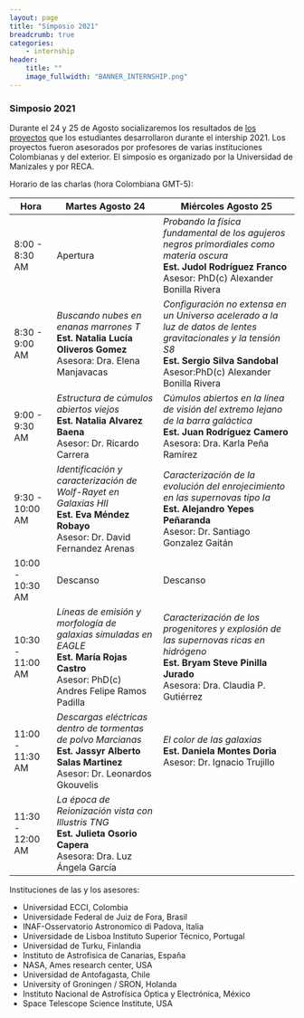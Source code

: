 ```yaml
---
layout: page
title: "Simposio 2021"
breadcrumb: true
categories:
    - internship
header:
    title: ""
    image_fullwidth: "BANNER_INTERNSHIP.png"
---
```



<!--more-->


### Simposio 2021

Durante el 24 y 25 de Agosto socializaremos los resultados de [los proyectos](https://recastronomia.github.io/internship/) que
los estudiantes desarrollaron durante el intership 2021. Los proyectos fueron
asesorados por profesores de varias instituciones Colombianas y del exterior. El simposio es organizado por la Universidad de Manizales y por RECA.  

 
Horario de las charlas (hora Colombiana GMT-5): 


| Hora |    Martes Agosto 24 | Miércoles Agosto 25 |
| ----- | ------- | ------- |
|8:00 - 8:30 AM |  Apertura  |  *Probando la física fundamental de los agujeros negros primordiales como materia oscura*  <br />  **Est. Judol Rodríguez Franco**  <br /> Asesor: PhD(c) Alexander Bonilla Rivera |
| 8:30 - 9:00 AM |  *Buscando nubes en enanas marrones T*  <br /> **Est. Natalia Lucía Oliveros Gomez**  <br /> Asesora: Dra. Elena Manjavacas |  *Configuración no extensa en un Universo acelerado a la luz de datos de lentes gravitacionales y la tensión S8*  <br /> **Est. Sergio Silva Sandobal**  <br />Asesor:PhD(c) Alexander Bonilla Rivera|
| 9:00 - 9:30 AM | *Estructura de cúmulos abiertos viejos*  <br /> **Est. Natalia Alvarez Baena** <br /> Asesor: Dr. Ricardo Carrera  |  *Cúmulos abiertos en la línea de visión del extremo lejano de la barra galáctica* <br /> **Est. Juan Rodríguez Camero**  <br />Asesora: Dra. Karla Peña Ramírez |
| 9:30 - 10:00 AM | *Identificación y caracterización de Wolf-Rayet en Galaxias HII* <br /> **Est. Eva Méndez Robayo** <br /> Asesor: Dr. David Fernandez Arenas | *Caracterización de la evolución del enrojecimiento en las supernovas tipo Ia* <br /> **Est. Alejandro Yepes Peñaranda** <br /> Asesor: Dr. Santiago Gonzalez Gaitán |
| 10:00 - 10:30 AM |    Descanso    |   Descanso |
| 10:30 - 11:00 AM |   *Líneas de emisión y morfología de galaxias simuladas en EAGLE* <br /> **Est. María Rojas Castro** <br /> Asesor: PhD(c) Andres Felipe Ramos Padilla  |  *Caracterización de los progenitores y explosión de las supernovas ricas en hidrógeno* <br /> **Est. Bryam Steve Pinilla Jurado** <br /> Asesora: Dra. Claudia P. Gutiérrez |
| 11:00 - 11:30 AM |   *Descargas eléctricas dentro de tormentas de polvo Marcianas* <br />**Est. Jassyr Alberto Salas Martinez** <br /> Asesor: Dr. Leonardos Gkouvelis  |  *El color de las galaxias* <br />  **Est. Daniela Montes Doria** <br /> Asesor: Dr. Ignacio Trujillo | 
| 11:30 - 12:00 AM |   *La época de Reionización vista con Illustris TNG* <br /> **Est. Julieta Osorio Capera** <br /> Asesora: Dra. Luz Ángela García |  |


Instituciones de las y los asesores: 

- Universidad ECCI, Colombia
- Universidade Federal de Juiz de Fora, Brasil
- INAF-Osservatorio Astronomico di Padova, Italia
- Universidade de Lisboa Instituto Superior Técnico, Portugal
- Universidad de Turku, Finlandia
- Instituto de Astrofisica de Canarias, España
- NASA, Αmes research center, USA
- Universidad de Antofagasta, Chile
- University of Groningen / SRON, Holanda
- Instituto Nacional de Astrofísica Óptica y Electrónica, México
- Space Telescope Science Institute, USA
